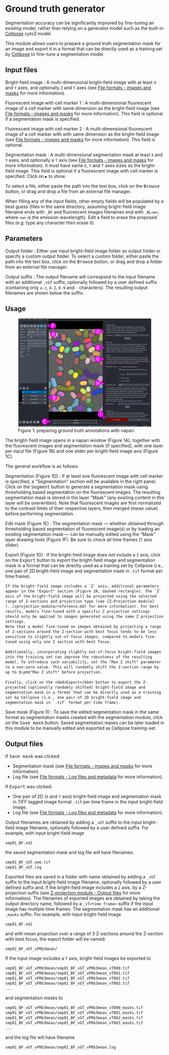 # Ground truth generator

Segmentation accuracy can be significantly improved by fine-tuning an existing model, rather than relying on a generalist model such as the built-in [Cellpose](https://www.cellpose.org/) cyto3 model.

This module allows users to prepare a ground truth segmentation mask for an image and export it in a format that can be directly used as a training set by [Cellpose](https://www.cellpose.org/) to fine-tune a segmentation model.




## Input files

Bright-field image
: A multi-dimensional bright-field image with at least `X` and `Y` axes, and optionally `Z` and `T` axes (see [File formats - images and masks](../general/files.md#images-and-masks) for more information).

Fluorescent image with cell marker 1
: A multi-dimensional fluorescent image of a cell marker with same dimension as the bright-field image (see [File formats - images and masks](../general/files.md#images-and-masks) for more information). This field is optional if a segmentation mask is specified.

Fluorescent image with cell marker 2
: A multi-dimensional fluorescent image of a cell marker with  with same dimension as the bright-field image (see [File formats - images and masks](../general/files.md#images-and-masks) for more information). This field is optional.

Segmentation mask
: A multi-dimensional segmentation mask at least `X` and `Y` axes, and optionally a `T` axis (see [File formats - images and masks](../general/files.md#images-and-masks) for more information). It must have same `X`, `Y` and `T` axes sizes as the bright-field image. This field is optional if a fluorescent image with cell marker is specified. Click on `▶` to show.


To select a file, either paste the path into the text box, click on the <kbd>Browse</kbd> button, or drag and drop a file from an external file manager.

When filling any of the input fields, other empty fields will be populated by a best guess (files in the same directory, assuming bright-field image filename ends with `_BF` and fluorescent images filenames end with `_WL<w>`, where `<w>` is the emission wavelength). Edit a field to erase the proposed files (e.g. type any character then erase it).


## Parameters

Output folder
: Either use input bright-field image folder as output folder or specify a
custom output folder. To select a custom folder, either paste the path
into the text box, click on the <kbd>Browse</kbd> button, or drag and drop a
folder from an external file manager.

Output suffix
: The output filename will correspond to the input filename with an
additional `_vGT` suffix, optionally followed by a user defined suffix
(containing only `a-z`, `A-Z`, `0-9` and `-` characters). The
resulting output filenames are shown below the suffix.


## Usage

<figure>
<img src="images/napari_interface.png" alt="Ground truth generator"/>
<figcaption>Figure 1: preparing ground truth annotations with napari.</figcaption>
</figure>


The bright-field image opens in a napari window (Figure 1A), together with the fluorescent images and segmentation mask (if specified), with one layer per input file (Figure 1B) and one slider per bright-field image axis (Figure 1C).

The general workflow is as follows:

Segmentation (Figure 1D)
: If at least one fluorescent image with cell marker is specified, a "Segmentation" section will be available in the right panel.
  Click on the <kbd>Segment</kbd> button to generate a segmentation mask using thresholding based segmentation on the fluorescent images. The resulting segmentation mask is stored in the layer "Mask" (any existing content in this layer will be overwritten). 
  Note that fluorescent images are first normalized to the contrast limits of their respective layers, then merged (mean value) before performing segmentation.

Edit mask (Figure 1E)
: The segmentation mask — whether obtained through thresholding based segmentation of fluorescent image(s) or by loading an existing segmentation mask — can be manually edited using the "Mask" layer drawing tools (Figure 1F). Be sure to check all time frames (`T` axis slider).

Export (Figure 1G)
: If the bright-field image does not include a `Z` axis, click on the <kbd>Export</kbd> button to export the bright-field image and segmentation mask in a format that can be directly used as a training set by Cellpose (i.e., one pair of 2D bright-field image and segmentation mask in `.tif` format per time frame).

    If the bright-field image includes a `Z` axis, additional parameters appear in the "Export" section (Figure 1H, dashed rectangle). The `Z` axis of the bright-field image will be projected using the selected range of Z-sections and projection type (see [Z-Projection module](../zprojection_module/reference.md) for more information). For best results, models fine-tuned with a specific Z projection settings should only be applied to images generated using the same Z projection settings.
    Note that a model fine-tuned on images obtained by projecting a range of Z-sections around the Z-section with best focus tends to be less sensitive to slightly out-of-focus images, compared to models fine-tuned using only one Z section with best focus.
    
    Additionally, incorporating slightly out-of-focus bright-field images into the training set can improve the robustness of the resulting model. To introduce such variability, set the "Max Z shift" parameter to a non-zero value. This will randomly shift the Z-section range by up to $\pm$"Max Z shift" before projection.

    Finally, click on the <kbd>Export</kbd> button to export the Z-projected (optionally randomly shifted) bright-field image and segmentation mask in a format that can be directly used as a training set by Cellpose (i.e., one pair of 2D bright-field image and segmentation mask in `.tif` format per time frame).

Save mask (Figure 1I)
: To save the edited segmentation mask in the same format as segmentation masks created with the segmentation module, click on the <kbd>Save mask</kbd> button. Saved segmentation masks can be later loaded in this module to be manually edited and exported as Cellpose training-set.




## Output files


If <kbd>Save mask</kbd> was clicked:
* Segmentation mask (see [File formats - images and masks](../general/files.md#images-and-masks) for more information).
* Log file (see [File formats - Log files and metadata](../general/files.md#log-files-and-metadata) for more information).

If <kbd>Export</kbd> was clicked:
* One pair of 2D  (`X` and `Y` axis) bright-field image and segmentation mask in TIFF tagged image format `.tif` per time frame in the input bright-field image.
* Log file (see [File formats - Log files and metadata](../general/files.md#log-files-and-metadata) for more information).


Output filenames are obtained by adding a `_vGT` suffix to the input bright-field image filename, optionally followed by a user defined suffix. For example, with input bright-field image
```
smp01_BF.nd2
```
the saved segmentation mask and log file will have filenames:
```
smp01_BF_vGT.ome.tif
smp01_BF_vGT.log
```

Exported files are saved in a folder with name obtained by adding a `_vGT` suffix to the input bright-field image filename, optionally followed by a user defined suffix and, if the bright-field image includes a `Z` axis, by a Z-projection suffix (see [Z-projection module - Output files](../zprojection_module/reference.md#output-files) for more information).
The filenames of exported images are obtained by taking the output directory name, followed by a `_vT<time frame>` suffix if the input image has multiple time frames. The segmentation mask has an additional `_masks` suffix.
For example, with input bright-field image
```
smp01_BF.nd2
```
and with mean projection over a range of 3 Z-sections around the Z-section with best focus, the export folder will be named:
```
smp01_BF_vGT_vPRb3mean/
```
If the input image includes a `T` axis, bright-field images be exported to
```
smp01_BF_vGT_vPRb3mean/smp01_BF_vGT_vPRb3mean_vT000.tif
smp01_BF_vGT_vPRb3mean/smp01_BF_vGT_vPRb3mean_vT001.tif
smp01_BF_vGT_vPRb3mean/smp01_BF_vGT_vPRb3mean_vT002.tif
smp01_BF_vGT_vPRb3mean/smp01_BF_vGT_vPRb3mean_vT003.tif
...
```
and segmentation masks to
```
smp01_BF_vGT_vPRb3mean/smp01_BF_vGT_vPRb3mean_vT000_masks.tif
smp01_BF_vGT_vPRb3mean/smp01_BF_vGT_vPRb3mean_vT001_masks.tif
smp01_BF_vGT_vPRb3mean/smp01_BF_vGT_vPRb3mean_vT002_masks.tif
smp01_BF_vGT_vPRb3mean/smp01_BF_vGT_vPRb3mean_vT003_masks.tif
...
```
and the log file will have filename
```
smp01_BF_vGT_vPRb3mean/smp01_BF_vGT_vPRb3mean.log
```

